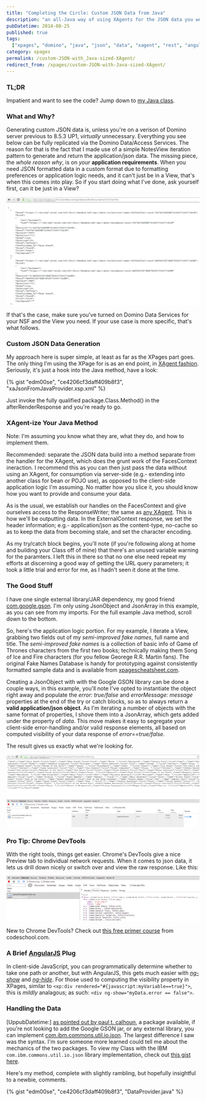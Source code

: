 ```yaml
---
title: "Completing the Circle: Custom JSON Data from Java"
description: "an all-Java way of using XAgents for the JSON data you were looking for"
pubDatetime: 2014-08-25
published: true
tags:
  ["xpages", "domino", "java", "json", "data", "xagent", "rest", "angularjs"]
category: xpages
permalink: /custom-JSON-with_Java-sized-XAgent/
redirect_from: /xpages/custom-JSON-with-Java-sized-XAgent/
---
```


### TL;DR

Impatient and want to see the code? Jump down to [my Java class](#handling-the-data).

### What and Why?

Generating custom JSON data is, unless you're on a verison of Domino server previous to 8.5.3 UP1, _virtually_ unnecessary. Everything you see below can be fully replicated via the Domino Data/Access Services. The reason for that is the fact that I made use of a simple NotesView iteration pattern to generate and return the application/json data. The missing piece, the _whole reason why_, is on _your_ **application requirements**. When you need JSON formatted data in a custom format due to formatting preferences or application logic needs, and it can't just be in a View, that's when this comes into play. So if you start doing what I've done, ask yourself first, can it be just in a View?

![_if you can_ use DAS; just don't expose full CRUD to a public facing app!](./images/GoTchars_DataServiceResponse.png)

If that's the case, make sure you've turned on Domino Data Services for your NSF and the View you need. If your use case is more specific, that's what follows.

### Custom JSON Data Generation

My approach here is super simple, at least as far as the XPages part goes. The only thing I'm using the XPage for is as an end point, in [XAgent fashion](https://www.wissel.net/blog/d6plinks/shwl-7mgfbn). Seriously, it's just a hook into the Java method, have a look:

{% gist "edm00se", "ce4206cf3daff409b8f3", "xaJsonFromJavaProvider.xsp.xml" %}

Just invoke the fully qualified package.Class.Method() in the afterRenderResponse and you're ready to go.

### XAgent-ize Your Java Method

Note: I'm assuming you know what they are, what they do, and how to implement them.

Recommended: separate the JSON data build into a method separate from the handler for the XAgent, which does the grunt work of the FacesContext ineraction. I recommend this as you can then just pass the data without using an XAgent, for consumption via server-side (e.g.- extending into another class for bean or POJO use), as opposed to the client-side application logic I'm assuming. No matter how you slice it, you should know how you want to provide and consume your data.

As is the usual, we establish our handles on the FacesContext and give ourselves access to the ResponseWriter; the same as [any XAgent](https://openntf.org/XSnippets.nsf/snippet.xsp?id=xagent). This is how we'll be outputting data. In the ExternalContext response, we set the header information; e.g.- application/json as the content-type, no-cache so as to keep the data from becoming stale, and set the character encoding.

As my try/catch block begins, you'll note (if you're following along at home and building your Class off of mine) that there's an unused variable warning for the paramters. I left this in there so that no one else need repeat my efforts at discerning a good way of getting the URL query parameters; it took a little trial and error for me, as I hadn't seen it done at the time.

### The Good Stuff

I have one single external library/JAR dependency, my good friend [com.google.gson](https://code.google.com/p/google-gson/). I'm only using JsonObject and JsonArray in this example, as you can see from my imports. For the full example Java method, scroll down to the bottom.

So, here's the application logic portion. For my example, I iterate a View, grabbing two fields out of my _semi-improved fake names_, full name and title. The _semi-improved fake names_ is a collection of basic info of Game of Thrones characters from the first two books; technically making them Song of Ice and Fire characters (for you fellow Georege R.R. Martin fans). The original Fake Names Database is handy for prototyping against consistently formatted sample data and is available from [xpagescheatsheet.com](https://xpagescheatsheet.com/cheatsheet.nsf/home.xsp).

Creating a JsonObject with with the Google GSON library can be done a couple ways, in this example, you'll note I've opted to instantiate the object right away and populate the _error: true/false_ and _errorMessage: message_ properties at the end of the try or catch blocks, so as to always return a **valid application/json object**. As I'm iterating a number of objects with the same format of properties, I shove them into a JsonArray, which gets added under the property of _data_. This move makes it easy to segregate your client-side error-handling and/or valid response elements, all based on computed visibility of your data response of _error==true/false_.

The result gives us exactly what we're looking for.

![if you try sometimes, you get what you need](./images/GoTchars_CustJavaJSONprovider.png)

### Pro Tip: Chrome DevTools

With the right tools, things get easier. Chrome's DevTools give a nice Preview tab to individual network requests. When it comes to json data, it lets us drill down nicely or switch over and view the raw response. Like this:

![maybe we can have nice things](./images/GoTchars_ChromePreview.png)

New to Chrome DevTools? Check out [this free primer course](https://discover-devtools.codeschool.com/) from codeschool.com.

### A Brief [AngularJS](https://angularjs.org/) Plug

In client-side JavaScript, you can programmatically determine whether to take one path or another, but with AngularJS, this gets much easier with [_ng-show_](https://docs.angularjs.org/api/ng/directive/ngShow) and [_ng-hide_](https://docs.angularjs.org/api/ng/directive/ngHide). For those used to computing the visibility property in XPages, similar to `<xp:div rendered="#{javascript:myVariable==true}">`, this is _mildly_ analagous; as such:
`<div ng-show="myData.error == false">`.

### Handling the Data

[UppubDatetime:]&nbsp;[as pointed out by paul t. calhoun](https://twitter.com/ptcalhoun/status/503993722556940288), a package available, if you're not looking to add the Google GSON jar, or any external library, you can implement [com.ibm.commons.util.io.json](https://public.dhe.ibm.com/software/dw/lotus/Domino-Designer/JavaDocs/DesignerAPIs/com/ibm/commons/util/io/json/package-summary.html). The largest difference I saw was the syntax. I'm sure someone more learned could tell me about the mechanics of the two packages. To view my Class with the IBM `com.ibm.commons.util.io.json` library implementation, check out [this gist here](https://gist.github.com/edm00se/e5626f63ef7573fd2f3e).

Here's my method, complete with slightly rambling, but hopefully insightful to a newbie, comments.

{% gist "edm00se", "ce4206cf3daff409b8f3", "DataProvider.java" %}
